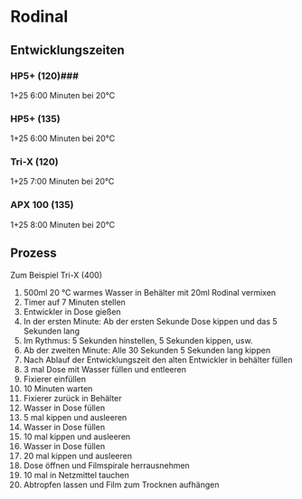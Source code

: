 Rodinal
=======

## Entwicklungszeiten ##

### HP5+ (120)###
1+25 6:00 Minuten bei 20°C

### HP5+ (135) ###
1+25 6:00 Minuten bei 20°C

### Tri-X (120) ###
1+25 7:00 Minuten bei 20°C

### APX 100 (135) ###
1+25 8:00 Minuten bei 20°C


## Prozess ##
Zum Beispiel Tri-X (400)

1. 500ml 20 °C warmes Wasser in Behälter mit 20ml Rodinal vermixen
2. Timer auf 7 Minuten stellen
3. Entwickler in Dose gießen
4. In der ersten Minute: Ab der ersten Sekunde Dose kippen und das 5 Sekunden lang
5. Im Rythmus: 5 Sekunden hinstellen, 5 Sekunden kippen, usw.
6. Ab der zweiten Minute: Alle 30 Sekunden 5 Sekunden lang kippen
7. Nach Ablauf der Entwicklungszeit den alten Entwickler in behälter füllen
8. 3 mal Dose mit Wasser füllen und entleeren
9. Fixierer einfüllen
10. 10 Minuten warten
11. Fixierer zurück in Behälter
12. Wasser in Dose füllen
13. 5 mal kippen und ausleeren
14. Wasser in Dose füllen
15. 10 mal kippen und ausleeren
16. Wasser in Dose füllen
17. 20 mal kippen und ausleeren
18. Dose öffnen und Filmspirale herrausnehmen
19. 10 mal in Netzmittel tauchen
20. Abtropfen lassen und Film zum Trocknen aufhängen

